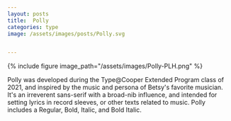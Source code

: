 ```yaml
---
layout: posts
title:  Polly
categories: type
image: /assets/images/posts/Polly.svg


---
```


{% include figure image_path="/assets/images/Polly-PLH.png" %}


Polly was developed during the Type@Cooper Extended Program class of 2021, and inspired by the music and persona of Betsy's favorite musician. It's an irreverent sans-serif with a broad-nib influence, and intended for setting lyrics in record sleeves, or other texts related to music. Polly includes a Regular, Bold, Italic, and Bold Italic.